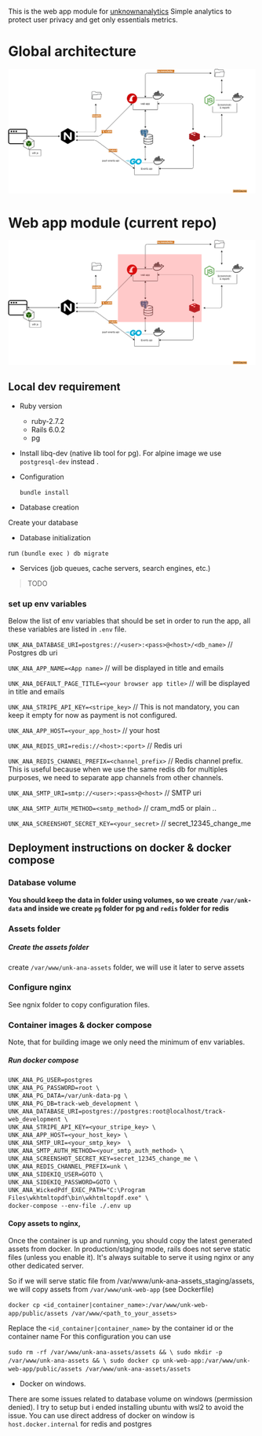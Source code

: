 This is the web app module for [unknownanalytics](unknownanalytics.com/)
Simple analytics to protect user privacy and get only essentials metrics.

# Global architecture

![Kiku](docs/assets/full-arch.png)

# Web app module  (current repo)

![Kiku](docs/assets/web-app-arch-module.png)

## Local dev requirement

* Ruby version

    - ruby-2.7.2
    - Rails 6.0.2
    - pg

* Install libq-dev (native lib tool for pg). For alpine image we use `postgresql-dev` instead .

* Configuration

  `bundle install`

* Database creation

Create your database

* Database initialization

run `(bundle exec ) db migrate`

* Services (job queues, cache servers, search engines, etc.)

> TODO

### set up env variables

Below the list of env variables that should be set in order to run the app, all these variables are listed in `.env`
file.

`UNK_ANA_DATABASE_URI=postgres://<user>:<pass>@<host>/<db_name>` // Postgres db uri

`UNK_ANA_APP_NAME=<App name>` // will be displayed in title and emails

`UNK_ANA_DEFAULT_PAGE_TITLE=<your browser app title>` // will be displayed in title and emails

`UNK_ANA_STRIPE_API_KEY=<stripe_key>`  // This is not mandatory, you can keep it empty for now as payment is not
configured.

`UNK_ANA_APP_HOST=<your_app_host>` // your host

`UNK_ANA_REDIS_URI=redis://<host>:<port>` // Redis uri

`UNK_ANA_REDIS_CHANNEL_PREFIX=<channel_prefix>` // Redis channel prefix. This is useful because when we use the same
redis db for multiples purposes, we need to separate app channels from other channels.

`UNK_ANA_SMTP_URI=smtp://<user>:<pass>@<host>` // SMTP uri

`UNK_ANA_SMTP_AUTH_METHOD=<smtp_method>` // cram_md5 or plain ..

`UNK_ANA_SCREENSHOT_SECRET_KEY=<your_secret>` // secret_12345_change_me

## Deployment instructions on docker & docker compose

### Database volume

**You should keep the data in folder using volumes, so we create `/var/unk-data` and inside we create `pg` folder for pg and `redis` folder for redis**

### Assets folder 

##### Create the assets folder
create `/var/www/unk-ana-assets` folder, we will use it later to serve assets 

### Configure nginx

See ngnix folder to copy configuration files.


### Container images & docker compose

Note, that for building image we only need the minimum of env variables.

##### Run docker compose

```
UNK_ANA_PG_USER=postgres 
UNK_ANA_PG_PASSWORD=root \ 
UNK_ANA_PG_DATA=/var/unk-data-pg \ 
UNK_ANA_PG_DB=track-web_development \ 
UNK_ANA_DATABASE_URI=postgres://postgres:root@localhost/track-web_development \ 
UNK_ANA_STRIPE_API_KEY=<your_stripe_key> \ 
UNK_ANA_APP_HOST=<your_host_key> \ 
UNK_ANA_SMTP_URI=<your_smtp_key>  \ 
UNK_ANA_SMTP_AUTH_METHOD=<your_smtp_auth_method> \
UNK_ANA_SCREENSHOT_SECRET_KEY=secret_12345_change_me \
UNK_ANA_REDIS_CHANNEL_PREFIX=unk \
UNK_ANA_SIDEKIQ_USER=GOTO \ 
UNK_ANA_SIDEKIQ_PASSWORD=GOTO \ 
UNK_ANA_WickedPdf_EXEC_PATH="C:\Program Files\wkhtmltopdf\bin\wkhtmltopdf.exe" \ 
docker-compose --env-file ./.env up
```

#### Copy assets to nginx,

Once the container is up and running, you should copy the latest generated assets from docker. In production/staging
mode, rails does not serve static files (unless you enable it). It's always suitable to serve it using nginx or any
other dedicated server.

So if we will serve static file from /var/www/unk-ana-assets_staging/assets, we will copy assets from `/var/www/unk-web-app` (see Dockerfile)

`docker cp <id_container|container_name>:/var/www/unk-web-app/public/assets /var/www/<path_to_your_assets>`

Replace the `<id_container|container_name>` by the container id or the container name 
For this configuration you can use 

`sudo rm -rf /var/www/unk-ana-assets/assets && \
sudo mkdir -p /var/www/unk-ana-assets && \
sudo docker cp unk-web-app:/var/www/unk-web-app/public/assets /var/www/unk-ana-assets/assets`

* Docker on windows.

There are some issues related to database volume on windows (permission denied). I try to setup but i ended installing
ubuntu with wsl2 to avoid the issue. You can use direct address of docker on window is `host.docker.internal` for redis
and postgres 
